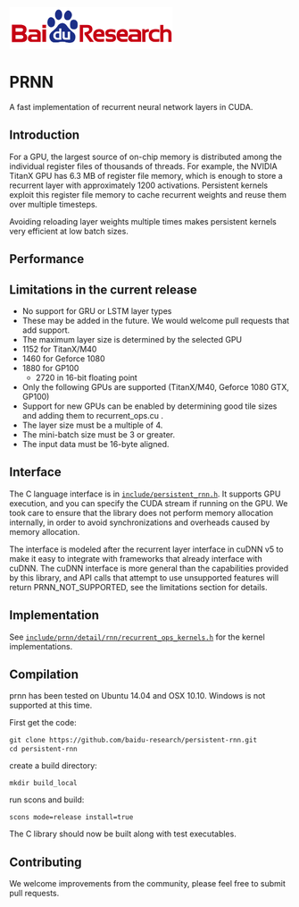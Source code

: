 ![Baidu Logo](/doc/baidu-research-logo-small.png)

# PRNN

A fast implementation of recurrent neural network layers in CUDA.

## Introduction

For a GPU, the largest source of on-chip memory is distributed among the individual register files
of thousands of threads. For example, the NVIDIA TitanX GPU has 6.3 MB of register file memory,
which is enough to store a recurrent layer with approximately 1200 activations. Persistent kernels
exploit this register file memory to cache recurrent weights and reuse them over multiple timesteps.

Avoiding reloading layer weights multiple times makes persistent kernels very efficient at low batch sizes.

## Performance



## Limitations in the current release

 * No support for GRU or LSTM layer types
  * These may be added in the future.  We would welcome pull requests that add support. 
 * The maximum layer size is determined by the selected GPU
  * 1152 for TitanX/M40
  * 1460 for Geforce 1080
  * 1880 for GP100
    * 2720 in 16-bit floating point
 * Only the following GPUs are supported (TitanX/M40, Geforce 1080 GTX, GP100)
  * Support for new GPUs can be enabled by determining good tile sizes and adding them to recurrent_ops.cu .
 * The layer size must be a multiple of 4.
 * The mini-batch size must be 3 or greater.
 * The input data must be 16-byte aligned.
 
## Interface

The C language interface is in [`include/persistent_rnn.h`](include/persistent_rnn.h).
It supports GPU execution, and you can specify the CUDA stream if running on the GPU. We
took care to ensure that the library does not perform memory allocation internally, in
order to avoid synchronizations and overheads caused by memory allocation.

The interface is modeled after the recurrent layer interface in cuDNN v5 to make it easy to
integrate with frameworks that already interface with cuDNN.  The cuDNN interface is more
general than the capabilities provided by this library, and API calls that attempt to use unsupported
features will return PRNN_NOT_SUPPORTED, see the limitations section for details.

## Implementation

See [`include/prnn/detail/rnn/recurrent_ops_kernels.h`](include/prnn/detail/rnn/recurrent_ops_kernels.h) for
the kernel implementations.

## Compilation

prnn has been tested on Ubuntu 14.04 and OSX 10.10.  Windows is not supported
at this time.

First get the code:

```
git clone https://github.com/baidu-research/persistent-rnn.git
cd persistent-rnn
```

create a build directory:

```
mkdir build_local
```

run scons and build:

```
scons mode=release install=true
```

The C library should now be built along with test executables.  

## Contributing

We welcome improvements from the community, please feel free to submit pull
requests.
